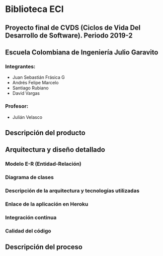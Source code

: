 # Biblioteca ECI
## Proyecto final de CVDS (Ciclos de Vida Del Desarrollo de Software). Periodo 2019-2
## Escuela Colombiana de Ingeniería Julio Garavito

### Integrantes:
* Juan Sebastián Frásica G
* Andrés Felipe Marcelo
* Santiago Rubiano
* David Vargas

### Profesor:
* Julián Velasco


## Descripción del producto

## Arquitectura y diseño detallado

### Modelo E-R (Entidad-Relación)
### Diagrama de clases
### Descripción de la arquitectura y tecnologías utilizadas
### Enlace de la aplicación en Heroku
### Integración continua
### Calidad del código

## Descripción del proceso




